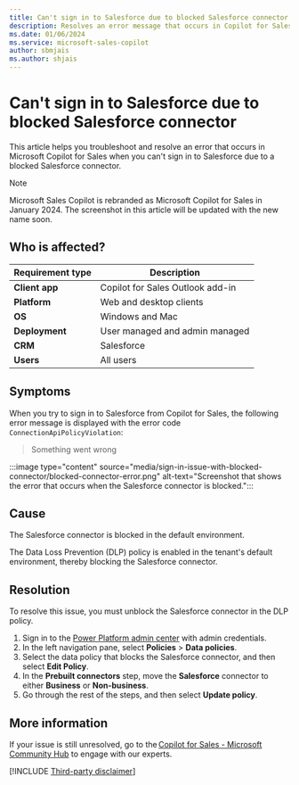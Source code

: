 ```yaml
---
title: Can't sign in to Salesforce due to blocked Salesforce connector
description: Resolves an error message that occurs in Copilot for Sales when you can't sign in to Salesforce due to a blocked Salesforce connector.
ms.date: 01/06/2024
ms.service: microsoft-sales-copilot
author: sbmjais
ms.author: shjais
---
```

# Can't sign in to Salesforce due to blocked Salesforce connector

This article helps you troubleshoot and resolve an error that occurs in Microsoft Copilot for Sales when you can't sign in to Salesforce due to a blocked Salesforce connector.

> [!NOTE]
> Microsoft Sales Copilot is rebranded as Microsoft Copilot for Sales in January 2024. The screenshot in this article will be updated with the new name soon.

## Who is affected?

| Requirement type |Description  |
|---------|---------|
|**Client app**     |  Copilot for Sales Outlook add-in        |
|**Platform**     | Web and desktop clients         |
|**OS**     | Windows and Mac         |
|**Deployment**     | User managed and admin managed       |
|**CRM**     | Salesforce        |
|**Users**     | All users  |

## Symptoms

When you try to sign in to Salesforce from Copilot for Sales, the following error message is displayed with the error code `ConnectionApiPolicyViolation`:

> Something went wrong

:::image type="content" source="media/sign-in-issue-with-blocked-connector/blocked-connector-error.png" alt-text="Screenshot that shows the error that occurs when the Salesforce connector is blocked.":::

## Cause

The Salesforce connector is blocked in the default environment.

The Data Loss Prevention (DLP) policy is enabled in the tenant's default environment, thereby blocking the Salesforce connector.

## Resolution

To resolve this issue, you must unblock the Salesforce connector in the DLP policy.

1. Sign in to the [Power Platform admin center](https://admin.powerplatform.microsoft.com/) with admin credentials.
1. In the left navigation pane, select **Policies** > **Data policies**.
1. Select the data policy that blocks the Salesforce connector, and then select **Edit Policy**.
1. In the **Prebuilt connectors** step, move the **Salesforce** connector to either **Business** or **Non-business**.
1. Go through the rest of the steps, and then select **Update policy**.

## More information

If your issue is still unresolved, go to the [Copilot for Sales - Microsoft Community Hub](https://techcommunity.microsoft.com/t5/viva-sales/bd-p/VivaSales) to engage with our experts.

[!INCLUDE [Third-party disclaimer](../../includes/third-party-disclaimer.md)]